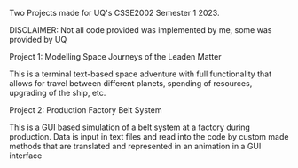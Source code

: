 Two Projects made for UQ's CSSE2002 Semester 1 2023.

DISCLAIMER: Not all code provided was implemented by me, some was provided by UQ

Project 1:
Modelling Space Journeys of the Leaden Matter

This is a terminal text-based space adventure with full functionality that allows for travel between different planets, spending of resources, upgrading of the ship, etc.

Project 2:
Production Factory Belt System

This is a GUI based simulation of a belt system at a factory during production. Data is input in text files and read into the code by custom made methods that are translated and represented in an animation in a GUI interface
